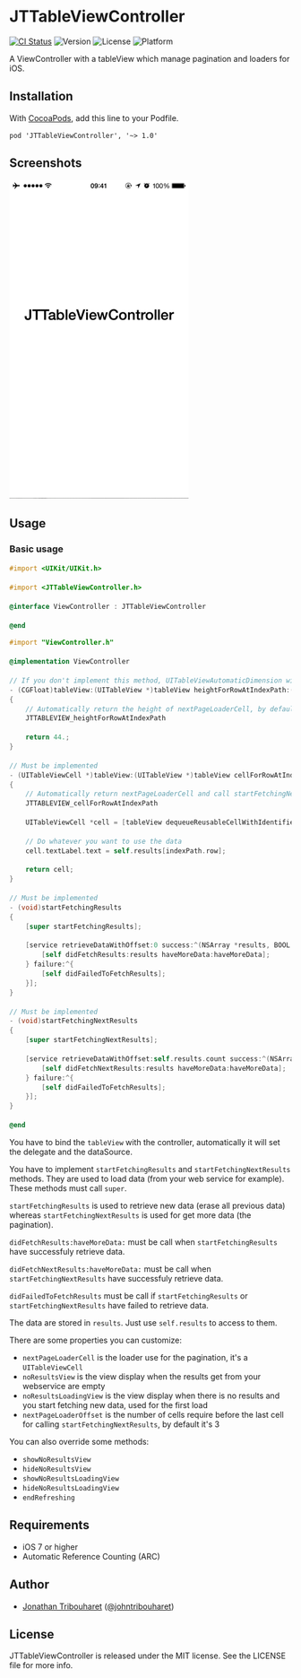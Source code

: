 # JTTableViewController

[![CI Status](http://img.shields.io/travis/jonathantribouharet/JTTableViewController.svg)](https://travis-ci.org/jonathantribouharet/JTTableViewController)
![Version](https://img.shields.io/cocoapods/v/JTTableViewController.svg)
![License](https://img.shields.io/cocoapods/l/JTTableViewController.svg)
![Platform](https://img.shields.io/cocoapods/p/JTTableViewController.svg)

A ViewController with a tableView which manage pagination and loaders for iOS.

## Installation

With [CocoaPods](http://cocoapods.org/), add this line to your Podfile.

    pod 'JTTableViewController', '~> 1.0'

## Screenshots

![Example](./Screens/example.gif "Example View")

## Usage

### Basic usage

```objective-c
#import <UIKit/UIKit.h>

#import <JTTableViewController.h>

@interface ViewController : JTTableViewController

@end
```

```objective-c
#import "ViewController.h"

@implementation ViewController

// If you don't implement this method, UITableViewAutomaticDimension will return by default
- (CGFloat)tableView:(UITableView *)tableView heightForRowAtIndexPath:(NSIndexPath *)indexPath
{
    // Automatically return the height of nextPageLoaderCell, by default use UITableViewAutomaticDimension
    JTTABLEVIEW_heightForRowAtIndexPath
    
    return 44.;
}

// Must be implemented
- (UITableViewCell *)tableView:(UITableView *)tableView cellForRowAtIndexPath:(NSIndexPath *)indexPath
{
    // Automatically return nextPageLoaderCell and call startFetchingNextResults if needed
    JTTABLEVIEW_cellForRowAtIndexPath
    
    UITableViewCell *cell = [tableView dequeueReusableCellWithIdentifier:@"Cell" forIndexPath:indexPath];
    
    // Do whatever you want to use the data
    cell.textLabel.text = self.results[indexPath.row];
    
    return cell;
}

// Must be implemented
- (void)startFetchingResults
{
    [super startFetchingResults];
    
    [service retrieveDataWithOffset:0 success:^(NSArray *results, BOOL haveMoreData) {
        [self didFetchResults:results haveMoreData:haveMoreData];
    } failure:^{
        [self didFailedToFetchResults];
    }];
}

// Must be implemented
- (void)startFetchingNextResults
{
    [super startFetchingNextResults];
    
    [service retrieveDataWithOffset:self.results.count success:^(NSArray *results, BOOL haveMoreData) {
        [self didFetchNextResults:results haveMoreData:haveMoreData];
    } failure:^{
        [self didFailedToFetchResults];
    }];
}

@end
```

You have to bind the `tableView` with the controller, automatically it will set the delegate and the dataSource.

You have to implement `startFetchingResults` and `startFetchingNextResults` methods. They are used to load data (from your web service for example). These methods must call `super`.

`startFetchingResults` is used to retrieve new data (erase all previous data) whereas `startFetchingNextResults` is used for get more data (the pagination).

`didFetchResults:haveMoreData:` must be call when `startFetchingResults` have successfuly retrieve data.

`didFetchNextResults:haveMoreData:` must be call when `startFetchingNextResults` have successfuly retrieve data.

`didFailedToFetchResults` must be call if `startFetchingResults` or `startFetchingNextResults` have failed to retrieve data.

The data are stored in `results`. Just use `self.results` to access to them.

There are some properties you can customize:
- `nextPageLoaderCell` is the loader use for the pagination, it's a `UITableViewCell`
- `noResultsView` is the view display when the results get from your webservice are empty
- `noResultsLoadingView` is the view display when there is no results and you start fetching new data, used for the first load
- `nextPageLoaderOffset` is the number of cells require before the last cell for calling `startFetchingNextResults`, by default it's 3

You can also override some methods:
- `showNoResultsView`
- `hideNoResultsView`
- `showNoResultsLoadingView`
- `hideNoResultsLoadingView`
- `endRefreshing`

## Requirements

- iOS 7 or higher
- Automatic Reference Counting (ARC)

## Author

- [Jonathan Tribouharet](https://github.com/jonathantribouharet) ([@johntribouharet](https://twitter.com/johntribouharet))

## License

JTTableViewController is released under the MIT license. See the LICENSE file for more info.
